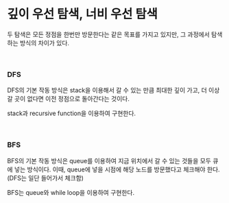 # 깊이 우선 탐색, 너비 우선 탐색

두 탐색은 모든 정점을 한번만 방문한다는 같은 목표를 가지고 있지만, 그 과정에서 탐색하는 방식의 차이가 있다.

<br>


### **DFS**

DFS의 기본 작동 방식은 stack을 이용해서 갈 수 있는 만큼 최대한 깊이 가고, 더 이상 갈 곳이 없다면 이전 정점으로 돌아간다는 것이다.

stack과 recursive function을 이용하여 구현한다.

<br>

### **BFS**

BFS의 기본 작동 방식은 queue를 이용하여 지금 위치에서 갈 수 있는 것들을 모두 큐에 넣는 방식이다. 이때, queue에 넣을 시점에 해당 노드를 방문했다고 체크해야 한다. (DFS는 일단 들어가서 체크함)

BFS는 queue와 while loop을 이용하여 구현한다.